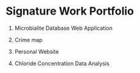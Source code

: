 # Signature Work Portfolio

1. Microbialite Database Web Application

2. Crime map

3. Personal Website

4. Chloride Concentration Data Analysis
